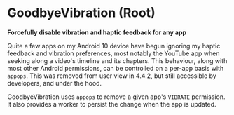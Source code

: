 # GoodbyeVibration (Root)

**Forcefully disable vibration and haptic feedback for any app**

Quite a few apps on my Android 10 device have begun ignoring my haptic feedback and vibration 
preferences, most notably the YouTube app when seeking along a video's timeline and its chapters. 
This behaviour, along with most other Android permissions, can be controlled on a per-app basis with
 `appops`. This was removed from user view in 4.4.2, but still accessible by developers, and under 
 the hood. 

GoodbyeVibration uses `appops` to remove a given app's `VIBRATE` permission. It also provides a 
worker to persist the change when the app is updated.